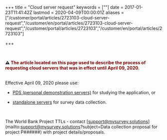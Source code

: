 ﻿+++
title = "Cloud server request"
keywords = [""]
date = 2017-01-23T11:41:42Z
lastmod = 2020-04-09T00:00:01Z
aliases = ["/customer/portal/articles/2723103-cloud-server-request","/customer/en/portal/articles/2723103-cloud-server-request","/customer/portal/articles/2723103","/customer/en/portal/articles/2723103"]

+++


<BR>

<STRONG>⚠️ <FONT color="Maroon">
The article located on this page used to describe the process of requesting cloud 
servers that was in effect until April 09, 2020.</FONT></STRONG>
<BR><BR>

Effective April 09, 2020 please use:

- [PDS (personal demonstration servers)](/headquarters/config/personal-demo-server/) 
for studying the application, or 

- [standalone servers](/headquarters/config/standalone-server/) 
for survey data collection.

<BR>

The World Bank Project TTLs - contact 
[support@mysurvey.solutions](mailto:support@mysurvey.solutions?subject=Data collection proposal for project P######) 
with project details/proposals.

<BR><BR>



